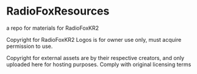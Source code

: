 # RadioFoxResources
a repo for materials for RadioFoxKR2

Copyright for RadioFoxKR2 Logos is for owner use only, must acquire permission to use.

Copyright for external assets are by their respective creators, and only uploaded here for hosting purposes. Comply with original licensing terms
